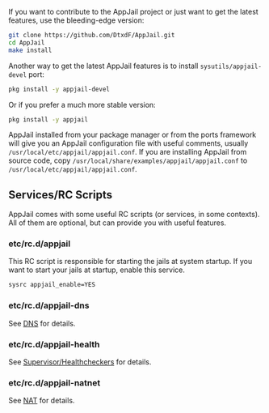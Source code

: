 If you want to contribute to the AppJail project or just want to get the latest features, use the bleeding-edge version:

```sh
git clone https://github.com/DtxdF/AppJail.git
cd AppJail
make install
```

Another way to get the latest AppJail features is to install `sysutils/appjail-devel` port:

```sh
pkg install -y appjail-devel
```

Or if you prefer a much more stable version:

```sh
pkg install -y appjail
```

AppJail installed from your package manager or from the ports framework will give you an AppJail configuration file with useful comments, usually `/usr/local/etc/appjail/appjail.conf`. If you are installing AppJail from source code, copy `/usr/local/share/examples/appjail/appjail.conf` to `/usr/local/etc/appjail/appjail.conf`.

## Services/RC Scripts

AppJail comes with some useful RC scripts (or services, in some contexts). All of them are optional, but can provide you with useful features.

### etc/rc.d/appjail

This RC script is responsible for starting the jails at system startup. If you want to start your jails at startup, enable this service.

```sh
sysrc appjail_enable=YES
```

### etc/rc.d/appjail-dns

See [DNS](networking/DNS.md) for details.

### etc/rc.d/appjail-health

See [Supervisor/Healthcheckers](healthcheckers.md) for details.

### etc/rc.d/appjail-natnet

See [NAT](networking/virtual-networks/NAT.md) for details.
